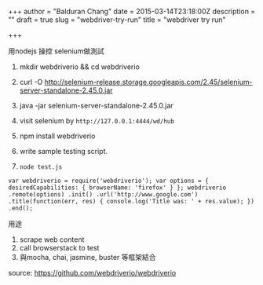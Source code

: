 +++
author = "Balduran Chang"
date = 2015-03-14T23:18:00Z
description = ""
draft = true
slug = "webdriver-try-run"
title = "webdriver try run"

+++


用nodejs 操控 selenium做測試

1. mkdir webdriverio && cd webdriverio
1. curl -O http://selenium-release.storage.googleapis.com/2.45/selenium-server-standalone-2.45.0.jar
1. java -jar selenium-server-standalone-2.45.0.jar
1. visit selenium by `http://127.0.0.1:4444/wd/hub`

1. npm install webdriverio
1. write sample testing script.
1. `node test.js`

`
var webdriverio = require('webdriverio');
var options = {
    desiredCapabilities: {
        browserName: 'firefox'
    }
};
webdriverio
    .remote(options)
    .init()
    .url('http://www.google.com')
    .title(function(err, res) {
        console.log('Title was: ' + res.value);
    })
    .end();
`

用途
1. scrape web content
1. call browserstack to test
1. 與mocha, chai, jasmine, buster 等框架結合

source: https://github.com/webdriverio/webdriverio

